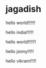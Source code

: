 # jagadish

hello world!!!!!!

hello india!!!!!!

hello world!!!!!1

hello jonny!!!!!

hello vikram!!!!!
